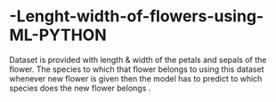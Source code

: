 # -Lenght-width-of-flowers-using-ML-PYTHON
Dataset is provided with length &amp; width of the petals and sepals of the flower. The species to which that flower belongs to using this dataset whenever new flower is given then the model has to predict to which species does the new flower belongs .
